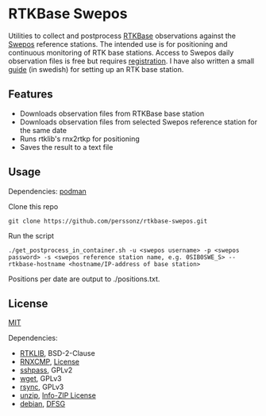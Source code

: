 # RTKBase Swepos

Utilities to collect and postprocess [RTKBase](https://github.com/Stefal/rtkbase) observations against the [Swepos](https://www.lantmateriet.se/en/geodata/gps-geodesy-and-swepos/swepos/) reference stations. The intended use is for positioning and continuous monitoring of RTK base stations. Access to Swepos daily observation files is free but requires [registration](https://swepos.lantmateriet.se/register.aspx). I have also written a small [guide](https://persson.tech/2024/12/29/egen-gnss-rtk-basstation/) (in swedish) for setting up an RTK base station.

## Features

* Downloads observation files from RTKBase base station
* Downloads observation files from selected Swepos reference station for the same date
* Runs rtklib's rnx2rtkp for positioning
* Saves the result to a text file

## Usage

Dependencies: [podman](https://podman.io/docs/installation)

Clone this repo

    git clone https://github.com/perssonz/rtkbase-swepos.git

Run the script

    ./get_postprocess_in_container.sh -u <swepos username> -p <swepos password> -s <swepos reference station name, e.g. 0SIB0SWE_S> --rtkbase-hostname <hostname/IP-address of base station>

Positions per date are output to ./positions.txt.

## License

[MIT](/LICENSE)

Dependencies:
* [RTKLIB](https://github.com/tomojitakasu/RTKLIB), BSD-2-Clause
* [RNXCMP](https://terras.gsi.go.jp/ja/crx2rnx.html), [License](https://terras.gsi.go.jp/ja/crx2rnx/LICENSE.txt)
* [sshpass](https://sourceforge.net/projects/sshpass/), GPLv2
* [wget](https://www.gnu.org/software/wget/), GPLv3
* [rsync](https://rsync.samba.org/), GPLv3
* [unzip](https://infozip.sourceforge.net/UnZip.html), [Info-ZIP License](https://infozip.sourceforge.net/license.html)
* [debian](https://debian.org), [DFSG](https://www.debian.org/social_contract.en.html#guidelines)

